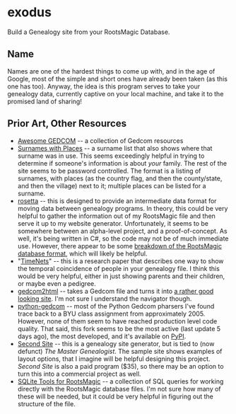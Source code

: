 # exodus

Build a Genealogy site from your RootsMagic Database.

## Name

Names are one of the hardest things to come up with, and in the age of Google,
most of the simple and short ones have already been taken (as this one has
too). Anyway, the idea is this program serves to take your genealogy data,
currently captive on your local machine, and take it to the promised land of
sharing!

## Prior Art, Other Resources

- [Awesome GEDCOM](https://github.com/todrobbins/awesome-gedcom) -- a
  collection of Gedcom resources
- [Surnames with Places](https://ancestry.dandyer.co.uk/public/surnames/) -- a
  surname list that also shows where that surname was in use. This seems
  exceedingly helpful in trying to determine if someone's information is about
  *your* family. The rest of the site seems to be password controlled. The
  format is a listing of surnames, with places (as the country flag, and then
  the county/state, and then the village) next to it; multiple places can be
  listed for a surname.
- [rosetta](https://github.com/OpenGenOrg/rosetta) -- this is designed to
  provide an intermediate data format for moving data between genealogy
  programs. In theory, this could be very helpful to gather the information out
  of my RootsMagic file and then serve it up to my website generator.
  Unfortunately, it seems to be somewhere between an alpha-level project, and a
  proof-of-concept. As well, it's being written in C#, so the code may not be
  of much immediate use. However, there appear to be some [breakdown of the
  RootsMagic database
  format](https://github.com/OpenGenOrg/rosetta/tree/master/analysis), which
  will likely be helpful.
- "[TimeNets](http://vis.stanford.edu/papers/timenets)" -- this is a research
  paper that describes one way to show the temporal coincidence of people in
  your genealogy file. I think this would be very helpful, either in just
  showing parents and their children, or maybe even a pedigree.
- [gedcom2html](https://github.com/picnicprojects/gedcom2html) -- takes a
  Gedcom file and turns it into [a rather good looking
  site](https://picnicprojects.com/gedcom2html/dutchroyalfamily/I1208_Willem-Alexander.html).
  I'm not sure I understand the navigator though.
- [python-gedcom](https://github.com/nickreynke/python-gedcom) -- most of the
  Python Gedcom pharsers I've found trace back to a BYU class assignment from
  approximately 2005. However, none of them seem to have reached production
  level code quality. That said, this fork seems to be the most active (last
  update 5 days ago), the most developed, and it's available on
  [PyPI](https://pypi.org/project/python-gedcom/).
- [Second Site](https://www.secondsite6.com/) -- this is a genealogy site
  generator, but is tied to (now defunct) *The Master Genealogist*. The sample
  site shows examples of layout options, that I imagine will be helpful
  designing this project. *Second Site* is also a paid program ($35), so there
  may be an option to turn this into a commercial project as well.
- [SQLite Tools for
  RootsMagic](https://sqlitetoolsforrootsmagic.com/) -- a collection of SQL
  queries for working directly with
  the RootsMagic database files. I'm not sure how many of these will be needed,
  but it could be very helpful in figuring out the structure of the file.
